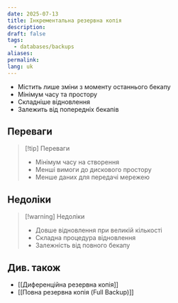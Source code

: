 ```yaml
---
date: 2025-07-13
title: Інкрементальна резервна копія
description: 
draft: false
tags:
  - databases/backups
aliases: 
permalink: 
lang: uk
---
```

- Містить лише зміни з моменту останнього бекапу
- Мінімум часу та простору
- Складніше відновлення
- Залежить від попередніх бекапів

## Переваги

> [!tip] Переваги
> - Мінімум часу на створення
> - Менші вимоги до дискового простору
> - Менше даних для передачі мережею

## Недоліки

> [!warning] Недоліки
> - Довше відновлення при великій кількості
> - Складна процедура відновлення
> - Залежність від повного бекапу


## Див. також

- [[Диференційна резервна копія]]
- [[Повна резервна копія (Full Backup)]]
